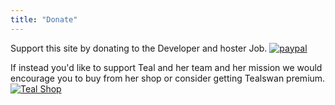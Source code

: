 ```yaml
---
title: "Donate"
---
```


Support this site by donating to the Developer and hoster Job.
[![paypal](/images/Paypal-button.png)](https://paypal.me/jobstoit)

If instead you'd like to support Teal and her team and her mission we would encourage you to buy from her shop or consider getting Tealswan premium.
[![Teal Shop](/images/Tealshop-button.png)](https://shop.tealswan.com)
